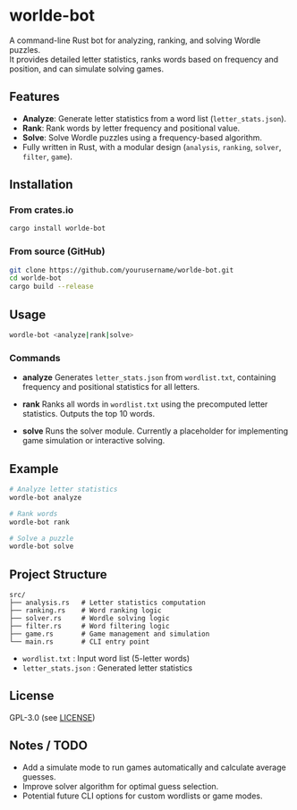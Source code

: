 # worlde-bot

A command-line Rust bot for analyzing, ranking, and solving Wordle puzzles.  
It provides detailed letter statistics, ranks words based on frequency and position, and can simulate solving games.

## Features

- **Analyze**: Generate letter statistics from a word list (`letter_stats.json`).
- **Rank**: Rank words by letter frequency and positional value.
- **Solve**: Solve Wordle puzzles using a frequency-based algorithm.
- Fully written in Rust, with a modular design (`analysis`, `ranking`, `solver`, `filter`, `game`).

## Installation

### From crates.io
```bash
cargo install worlde-bot
````

### From source (GitHub)

```bash
git clone https://github.com/yourusername/worlde-bot.git
cd worlde-bot
cargo build --release
```

## Usage

```bash
wordle-bot <analyze|rank|solve>
```

### Commands

* **analyze**
  Generates `letter_stats.json` from `wordlist.txt`, containing frequency and positional statistics for all letters.

* **rank**
  Ranks all words in `wordlist.txt` using the precomputed letter statistics. Outputs the top 10 words.

* **solve**
  Runs the solver module. Currently a placeholder for implementing game simulation or interactive solving.

## Example

```bash
# Analyze letter statistics
wordle-bot analyze

# Rank words
wordle-bot rank

# Solve a puzzle
wordle-bot solve
```

## Project Structure

```
src/
├── analysis.rs   # Letter statistics computation
├── ranking.rs    # Word ranking logic
├── solver.rs     # Wordle solving logic
├── filter.rs     # Word filtering logic
├── game.rs       # Game management and simulation
└── main.rs       # CLI entry point
```

* `wordlist.txt` : Input word list (5-letter words)
* `letter_stats.json` : Generated letter statistics

## License

GPL-3.0 (see [LICENSE](LICENSE))

## Notes / TODO

* Add a simulate mode to run games automatically and calculate average guesses.
* Improve solver algorithm for optimal guess selection.
* Potential future CLI options for custom wordlists or game modes.